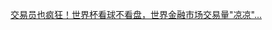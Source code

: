   
[交易员也疯狂！世界杯看球不看盘，世界金融市场交易量&quot;凉凉&quot;...](http://www.dianyue.me/archives/698/uq7ydip47qe0tu9h/)